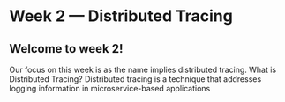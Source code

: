 # Week 2 — Distributed Tracing

## Welcome to week 2!
Our focus on this week is as the name implies distributed tracing. What is Distributed Tracing?
Distributed tracing is a technique that addresses logging information in microservice-based applications